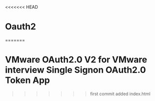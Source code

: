 <<<<<<< HEAD
# Oauth2
=======
# VMware OAuth2.0 V2 for VMware interview Single Signon OAuth2.0  Token App
>>>>>>> first commit added index.html
